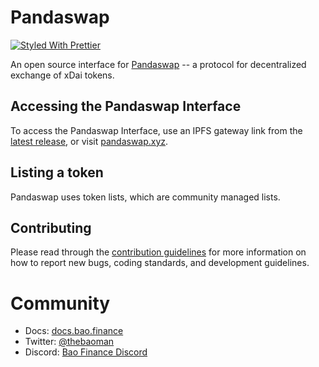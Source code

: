 # Pandaswap
[![Styled With Prettier](https://img.shields.io/badge/code_style-prettier-ff69b4.svg)](https://prettier.io/)

An open source interface for [Pandaswap](https://pandaswap.xyz) -- a protocol for decentralized exchange of xDai tokens.

## Accessing the Pandaswap Interface
To access the Pandaswap Interface, use an IPFS gateway link from the
[latest release](https://github.com/1Hive/uniswap-interface/releases/latest),
or visit [pandaswap.xyz](https://pandaswap.xyz).

## Listing a token
Pandaswap uses token lists, which are community managed lists.

## Contributing
Please read through the [contribution guidelines](./CONTRIBUTING.md) for more information on 
how to report new bugs, coding standards, and development guidelines.

# Community 
- Docs: [docs.bao.finance](https://docs.bao.finance/franchises/panda)
- Twitter: [@thebaoman](https://twitter.com/thebaoman)
- Discord: [Bao Finance Discord](https://discord.gg/BW3P62vJXT)
